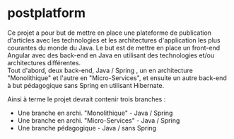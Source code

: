 # postplatform

Ce projet a pour but de mettre en place une plateforme de publication d'articles avec les technologies et les architectures d'application  les plus courantes du monde du Java.
Le but est de mettre en place un front-end Angular avec des back-end en Java en utilisant des technologies et/ou architectures différentes.  
Tout d'abord, deux back-end, Java / Spring , un en architecture "Monolithique" et l'autre en "Micro-Services", et ensuite un autre back-end à but pédagogique sans Spring en utilisant Hibernate.  

Ainsi à terme le projet devrait contenir trois branches :  

- Une branche en archi. "Monolithique"     - Java / Spring
- Une branche en archi. "Micro-Services"   - Java / Spring
- Une branche pédagogique - Java / sans Spring 
    

